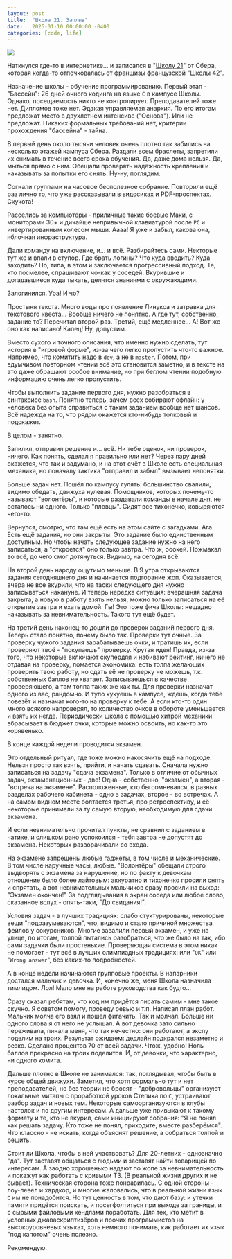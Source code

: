 ```yaml
---
layout: post
title:  "Школа 21. Заплыв"
date:   2025-01-10 00:00:00 -0400
categories: [code, life]
---
```


![]({{site.url}}/images/school-21.webp)

Наткнулся где-то в интернетике... и записался в "[Школу 21](https://21-school.ru/)" от Сбера, которая когда-то отпочковалась от франшизы французской "[Школы 42](https://42.fr/en)".

Назначение школы - обучение программированию. Первый этап - "Бассейн": 26 дней очного кодинга на языке `C` в кампусе Школы. Однако, посещаемость никто не контролирует. Преподавателей тоже нет. Дипломов тоже нет. Эдакая управляемая анархия. По его итогам предложат место в двухлетнем интенсиве ("Основа"). Или не предложат. Никаких формальных требований нет, критерии прохождения "бассейна" - тайна.

В первый день около тысячи человек очень плотно так забились на несколько этажей кампуса Сбера. Раздали всем браслеты, запретили их снимать в течение всего срока обучения. Да, даже дома нельзя. Да, мыться прямо с ним. Обещали проверять надёжность крепления и наказывать за попытки его снять. Ну-ну, поглядим.

Согнали группами на часовое бесполезное собрание. Повторили ещё раз лично то, что уже рассказывали в видосиках и PDF-проспектах. Скукота!

Расселись за компьютеры - приличные такие боевые Маки, с мониторами 30+ и дичайше непривычной клавиатурой после `PC` и инвертированным колесом мыши. Аааа! Я уже и забыл, какова она, яблочная инфраструктура.

Дали команду на включение, и... и всё. Разбирайтесь сами. Некторые тут же и впали в ступор. Где брать логины? Что куда вводить? Куда заходить? Но, типа, в этом и заключается прогрессивный подход. Те, кто посмелее, спрашивают чо-как у соседей. Вкурившие и догадавшиеся куда тыкать, делятся знаниями с окружающими.

Залогинился. Ура! И чо?

Простыня текста. Много воды про появление Линукса и затравка для текстового квеста... Вообще ничего не понятно. А где тут, собственно, задание то? Перечитал второй раз. Третий, ещё медленнее... А! Вот же оно как написано! Капец! Ну, допустим.

Вместо сухого и точного описания, что именно нужно сделать, тут история в "игровой форме", из-за чего легко пропустить что-то важное. Например, что комитить надо в `dev`, а не в `master`. Потом, при вдумчивом повторном чтении всё это становится заметно, и в тексте на это даже обращают особое внимание, но при беглом чтении подобную информацию очень легко пропустить.

Чтобы выполнить задание первого дня, нужно разобраться в синтаксисе `bash`. Понятно теперь, зачем всех собирают офлайн: у человека без опыта справиться с таким заданием вообще нет шансов. Всё надежда на то, что рядом окажется кто-нибудь толковый и подскажет.

В целом - занятно.

Запилил, отправил решение и... всё. Ни тебе оценок, ни проверок, ничего. Как понять, сделал я правильно или нет? Через пару дней окажется, что так и задумано, и на этот счёт в Школе есть специальная механика, но поначалу тактика "отправил и забыл" вызывает непонятки.

Больше задач нет. Пошёл по кампусу гулять: большинство свалили, видимо обедать, движуха нулевая. Помощников, которых почему-то называют "волонтёры", и которые раздавали команды в начале дня, не осталось ни одного. Только "пловцы". Сидят все тихонечко, ковыряются чего-то.

Вернулся, смотрю, что там ещё есть на этом сайте с загадками. Ага. Есть ещё задания, но они закрыты. Это задание было единственным доступным. Но чтобы начать следующее задание нужно на него записаться, а "откроется" оно только завтра. Что ж, ооокей. Пожмакал во всё, до чего смог дотянуться. Видимо, на сегодня всё.

На второй день народу ощутимо меньше. В 9 утра открываются задания сегодняшнего дня и начинается подгорание жоп. Оказывается, вчера не все вкурили, что на таски следующего дня нужно записываться накануне. И теперь нередка ситуация: вчерашняя задача закрыта, а новую в работу взять нельзя, можно только записаться на её открытие завтра и ехать домой. Гы! Это тоже фича Школы: нещадно наказывать за невнимательность. Такого тут ещё будет.

На третий день наконец-то дошли до проверок заданий первого дня. Теперь стало понятно, почему было так. Проверки тут очные. За проверку чужого задания зарабатываешь очки, и тратишь их, если проверяют твоё - "покупаешь" проверку. Крутая идея! Правда, из-за того, что некоторые включают скупердяя и набивают рейтинг, ничего не отдавая на проверку, ломается экономика: есть толпа желающих проверить твою работу, но сдать её не проверку не можешь, т.к. собственных баллов не хватает. Записываешься в качестве проверяющего, а там толпа таких же как ты. Для проверки назначат одного из вас, рандомно. И тупо кукуешь в кампусе, ждёшь, когда тебе повезёт и назначат кого-то на проверку к тебе. А если кто-то один много всякого напроверял, то количество очков в обороте уменьшается и взять их негде. Периодически школа с помощью хитрой механики вбрасывает в бюджет очки, которые можно освоить, но как-то это корявенько.

В конце каждой недели проводится экзамен.

Это отдельный ритуал, где тоже можно накосячить ещё на подходе. Нельзя просто так взять, прийти, и начать сдавать. Сначала нужно записаться на задачу "сдача экзамена". Только в отличие от обычных задач, экзаменационных - две! Одна - собственно, "экзамен", а вторая - "встреча на экзамене". Расположенные, кто бы сомневался, в разных разделах рабочего кабинета - одно в задачах, второе - во встречах. А на самом видном месте болтается третья, про ретроспективу, и её некоторые принимали за ту самую вторую, необходимую для сдачи экзамена.

И если невнимательно прочитал пункты, не сравнил с заданием в чатике, и слишком рано успокоился - тебя завтра не допустят до экзамена. Некоторых разворачивали со входа.

На экзамене запрещены любые гаджеты, в том числе и механические. В том числе наручные часы, любые. "Волонтёры" обещали строго выдворять с экзамена за нарушение, но по факту к девочкам отношение было более лайтовым: аккуратно и тихонечко просили снять и спрятать, а вот невнимательных мальчиков сразу просили на выход: "Экзамен окончен!" За подглядывания в экран соседа или любое слово, сказанное вслух - опять-таки, "До свидания!".

Условия задач - в лучших традициях: слабо стуктурированы, некоторые вещи "подразумеваются", что, видимо и стало причиной множества фейлов у сокурсников. Многие завалили первый экзамен, и уже на улице, по итогам, толпой пытались разобраться, что же было на так, ибо сами задачки были простенькие. Проверяющая система в этом никак не помогает - тут всё в лучших олимпиадных традициях: или "`OK`" или "`Wrong answer`", без каких-то подробностей.

А в конце недели начинаются групповые проекты. В напарники достался мальчик и девочка. И, конечно же, меня Школа назначила тимлидом. Лол! Мало мне на работе руководства как будто...

Сразу сказал ребятам, что код им придётся писать самим - мне такое скучно. Я советом помогу, проведу ревью и т.п. Написал план работ. Мальчик молча его взял и пошёл фигачить. Так и молчал. Больше ни одного слова я от него не услышал. А вот девочка зато сильно переживала, пинала меня, что так нечестно: они работают, а экспу поделим на троих. Результат ожидаем: дедлайн подкрался незаметно и резко. Сделано процентов 70 от всей задачи. Чтож, удобно! Ноль баллов прекрасно на троих поделится. И, от девочки, что характерно, ни одного комита.

Дальше плотно в Школе не занимался: так, поглядывал, чтобы быть в курсе общей движухи. Заметил, что хотя формально тут и нет преподавателей, но без теории не бросят - "добровольцы" организуют локальные митапы с проработкой уроков Степика по `C`, устраивают разбор задач и новых тем. Некоторые самоорганизуются в клубы настолок и по другим интересам. А дальше уже привыкают к такому формату и те, кто не вкурил, сами инициируют собрания: "Я не понял как решать задачу. Кто тоже не понял, приходите, вместе разберёмся". Что классно - не искать, когда объяснят решение, а собраться толпой и решить.

Стоит ли Школа, чтобы в ней участвовать? Для 20-летних - однозначно "да". Тут заставят общаться с людьми и заставят найти товарищей по интересам. А заодно хорошенько надают по жопе за невнимательность и покажут как работать с кривыми ТЗ. (В реальной жизни других и не бывает). Техническая сторона тоже понравилась. С одной стороны - лоу-левел и хардкор, и многие жаловались, что в реальной жизни язык `C` им не понадобится. Но тут ценность в том, что дают базу: и утечки памяти придётся поискать, и посегфолтиться при выходе за границы, и с сырыми файловыми хендлами поработать. Для тех, кто метит в условных джаваскриптизёров и прочих программистов на высокоуровневых языках, хоть немного понимать, как работает их язык "под капотом" очень полезно.

Рекомендую.
